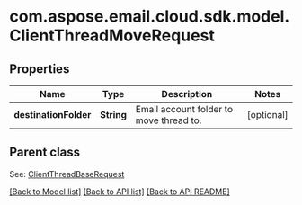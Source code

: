 
# com.aspose.email.cloud.sdk.model.ClientThreadMoveRequest
## Properties
Name | Type | Description | Notes
------------ | ------------- | ------------- | -------------
**destinationFolder** | **String** | Email account folder to move thread to.              |  [optional]


## Parent class

See: [ClientThreadBaseRequest](ClientThreadBaseRequest.md)

[[Back to Model list]](README.md#documentation-for-models) [[Back to API list]](README.md#documentation-for-api-endpoints) [[Back to API README]](README.md)

